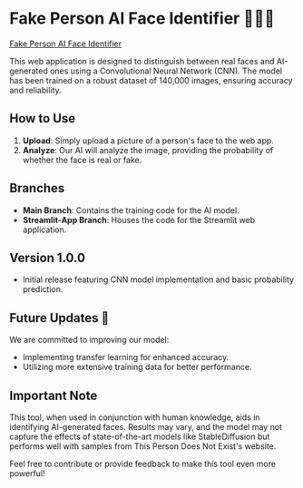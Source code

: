 # Fake Person AI Face Identifier 🤖🕵️‍♂️

[Fake Person AI Face Identifier](https://deep-fake-generated-people-facial-recognition.streamlit.app/)

This web application is designed to distinguish between real faces and AI-generated ones using a Convolutional Neural Network (CNN). The model has been trained on a robust dataset of 140,000 images, ensuring accuracy and reliability.

## How to Use
1. **Upload**: Simply upload a picture of a person's face to the web app.
2. **Analyze**: Our AI will analyze the image, providing the probability of whether the face is real or fake.

## Branches
- **Main Branch**: Contains the training code for the AI model.
- **Streamlit-App Branch**: Houses the code for the Streamlit web application.

## Version 1.0.0
- Initial release featuring CNN model implementation and basic probability prediction.

## Future Updates 🚀
We are committed to improving our model:
- Implementing transfer learning for enhanced accuracy.
- Utilizing more extensive training data for better performance.

## Important Note
This tool, when used in conjunction with human knowledge, aids in identifying AI-generated faces. Results may vary, and the model may not capture the effects of state-of-the-art models like StableDiffusion but performs well with samples from This Person Does Not Exist's website.

Feel free to contribute or provide feedback to make this tool even more powerful!
